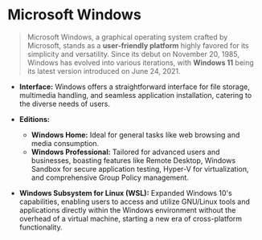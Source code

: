 # Microsoft Windows

> Microsoft Windows, a graphical operating system crafted by Microsoft, stands as a **user-friendly platform** highly favored for its simplicity and versatility. Since its debut on November 20, 1985, Windows has evolved into various iterations, with **Windows 11** being its latest version introduced on June 24, 2021. 

- **Interface:** Windows offers a straightforward interface for file storage, multimedia handling, and seamless application installation, catering to the diverse needs of users.

- **Editions:**
  - **Windows Home:** Ideal for general tasks like web browsing and media consumption.
  - **Windows Professional:** Tailored for advanced users and businesses, boasting features like Remote Desktop, Windows Sandbox for secure application testing, Hyper-V for virtualization, and comprehensive Group Policy management.

- **Windows Subsystem for Linux (WSL):** Expanded Windows 10's capabilities, enabling users to access and utilize GNU/Linux tools and applications directly within the Windows environment without the overhead of a virtual machine, starting a new era of cross-platform functionality.
